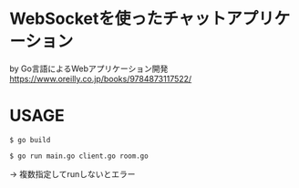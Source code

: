 # WebSocketを使ったチャットアプリケーション
by Go言語によるWebアプリケーション開発
https://www.oreilly.co.jp/books/9784873117522/

# USAGE

```
$ go build
```

```
$ go run main.go client.go room.go
```
→ 複数指定してrunしないとエラー
